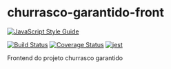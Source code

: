 # churrasco-garantido-front

[![JavaScript Style Guide](https://cdn.rawgit.com/standard/standard/master/badge.svg)](https://github.com/standard/standard)

[![Build Status](https://travis-ci.org/LeonardoHabitzreuter/churrasco-garantido-front.svg?branch=master)](https://travis-ci.org/LeonardoHabitzreuter/churrasco-garantido-front)
[![Coverage Status](https://coveralls.io/repos/github/LeonardoHabitzreuter/churrasco-garantido-front/badge.svg)](https://coveralls.io/github/LeonardoHabitzreuter/churrasco-garantido-front)
[![jest](https://facebook.github.io/jest/img/jest-badge.svg)](https://github.com/facebook/jest)

Frontend do projeto churrasco garantido
